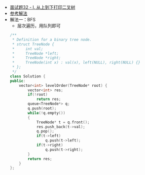 - [面试题32 - I. 从上到下打印二叉树](https://leetcode-cn.com/problems/cong-shang-dao-xia-da-yin-er-cha-shu-lcof/)
- [参考解法](https://leetcode-cn.com/problems/cong-shang-dao-xia-da-yin-er-cha-shu-lcof/solution/mian-shi-ti-32-i-cong-shang-dao-xia-da-yin-er-c-19/)
- 解法一：BFS
    + 层次遍历，用队列即可
    ```C++
    /**
     * Definition for a binary tree node.
     * struct TreeNode {
     *     int val;
     *     TreeNode *left;
     *     TreeNode *right;
     *     TreeNode(int x) : val(x), left(NULL), right(NULL) {}
     * };
     */
    class Solution {
    public:
        vector<int> levelOrder(TreeNode* root) {
            vector<int> res;
            if(!root)
                return res;
            queue<TreeNode*> q;
            q.push(root);
            while(!q.empty())
            {
                TreeNode* t = q.front();
                res.push_back(t->val);
                q.pop();
                if(t->left)
                    q.push(t->left);
                if(t->right)
                    q.push(t->right);
            }
            return res;
        }
    };
    ```
